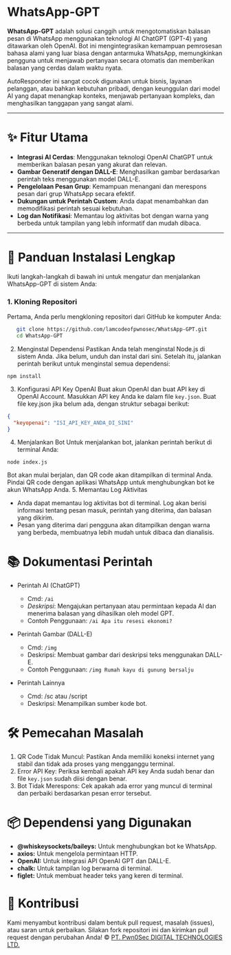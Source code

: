 # WhatsApp-GPT

**WhatsApp-GPT** adalah solusi canggih untuk mengotomatiskan balasan pesan di WhatsApp menggunakan teknologi AI ChatGPT (GPT-4) yang ditawarkan oleh OpenAI. Bot ini mengintegrasikan kemampuan pemrosesan bahasa alami yang luar biasa dengan antarmuka WhatsApp, memungkinkan pengguna untuk menjawab pertanyaan secara otomatis dan memberikan balasan yang cerdas dalam waktu nyata. 

AutoResponder ini sangat cocok digunakan untuk bisnis, layanan pelanggan, atau bahkan kebutuhan pribadi, dengan keunggulan dari model AI yang dapat menangkap konteks, menjawab pertanyaan kompleks, dan menghasilkan tanggapan yang sangat alami.

---

# ✨ Fitur Utama

- **Integrasi AI Cerdas**: Menggunakan teknologi OpenAI ChatGPT untuk memberikan balasan pesan yang akurat dan relevan.
- **Gambar Generatif dengan DALL-E**: Menghasilkan gambar berdasarkan perintah teks menggunakan model DALL-E.
- **Pengelolaan Pesan Grup**: Kemampuan menangani dan merespons pesan dari grup WhatsApp secara efektif.
- **Dukungan untuk Perintah Custom**: Anda dapat menambahkan dan memodifikasi perintah sesuai kebutuhan.
- **Log dan Notifikasi**: Memantau log aktivitas bot dengan warna yang berbeda untuk tampilan yang lebih informatif dan mudah dibaca.

---

# 🚀 Panduan Instalasi Lengkap

Ikuti langkah-langkah di bawah ini untuk mengatur dan menjalankan WhatsApp-GPT di sistem Anda:

### 1. **Kloning Repositori**
Pertama, Anda perlu mengkloning repositori dari GitHub ke komputer Anda:
```bash
   git clone https://github.com/lamcodeofpwnosec/WhatsApp-GPT.git
   cd WhatsApp-GPT
```
2. Menginstal Dependensi
Pastikan Anda telah menginstal Node.js di sistem Anda. Jika belum, unduh dan instal dari sini. Setelah itu, jalankan perintah berikut untuk menginstal semua dependensi:
```
npm install
```
3. Konfigurasi API Key OpenAI
Buat akun OpenAI dan buat API key di OpenAI Account.
Masukkan API key Anda ke dalam file `key.json`. Buat file key.json jika belum ada, dengan struktur sebagai berikut:
```json
{
  "keyopenai": "ISI_API_KEY_ANDA_DI_SINI"
}
```
4. Menjalankan Bot
Untuk menjalankan bot, jalankan perintah berikut di terminal Anda:
```
node index.js  
```
Bot akan mulai berjalan, dan QR code akan ditampilkan di terminal Anda. Pindai QR code dengan aplikasi WhatsApp untuk menghubungkan bot ke akun WhatsApp Anda.
5. Memantau Log Aktivitas
 * Anda dapat memantau log aktivitas bot di terminal. Log akan berisi informasi tentang pesan masuk, perintah yang diterima, dan balasan yang dikirim.
 * Pesan yang diterima dari pengguna akan ditampilkan dengan warna yang berbeda, membuatnya lebih mudah untuk dibaca dan dianalisis.


# 📚 Dokumentasi Perintah
 * Perintah AI (ChatGPT)
   * Cmd: `/ai`
   * _Deskripsi_: Mengajukan pertanyaan atau permintaan kepada AI dan menerima balasan yang dihasilkan oleh model GPT.
   * Contoh Penggunaan: `/ai Apa itu resesi ekonomi?`
  
 * Perintah Gambar (DALL-E)
   * Cmd: `/img`
   * Deskripsi: Membuat gambar dari deskripsi teks menggunakan DALL-E.
   * Contoh Penggunaan: `/img Rumah kayu di gunung bersalju`
  
 * Perintah Lainnya
   * Cmd: /sc atau /script
   * Deskripsi: Menampilkan sumber kode bot.

# 🛠️ Pemecahan Masalah
1. QR Code Tidak Muncul: Pastikan Anda memiliki koneksi internet yang stabil dan tidak ada proses yang mengganggu terminal.
2. Error API Key: Periksa kembali apakah API key Anda sudah benar dan file `key.json` sudah diisi dengan benar.
3. Bot Tidak Merespons: Cek apakah ada error yang muncul di terminal dan perbaiki berdasarkan pesan error tersebut.

# 📦 Dependensi yang Digunakan
 * **@whiskeysockets/baileys:** Untuk menghubungkan bot ke WhatsApp.
 * **axios:** Untuk mengelola permintaan HTTP.
 * **OpenAI:** Untuk integrasi API OpenAI GPT dan DALL-E.
 * **chalk:** Untuk tampilan log berwarna di terminal.
 * **figlet:** Untuk membuat header teks yang keren di terminal.


# 🤝 Kontribusi
Kami menyambut kontribusi dalam bentuk pull request, masalah (issues), atau saran untuk perbaikan. Silakan fork repositori ini dan kirimkan pull request dengan perubahan Anda!
&copy; [PT. Pwn0Sec DIGITAL TECHNOLOGIES LTD.](https://www.pwn0sec.com/) 


